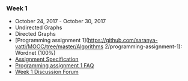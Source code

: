 ### Week 1

* October 24, 2017 - October 30, 2017
* Undirected Graphs
* Directed Graphs
* [Programming assignment 1](https://github.com/saranya-vatti/MOOC/tree/master/Algorithms 2/programming-assignment-1): Wordnet (100%)
* [Assignment Specification](https://www.coursera.org/learn/algorithms-part2/programming/BCNsp/wordnet)
* [Programming assignment 1 FAQ](http://coursera.cs.princeton.edu/algs4/checklists/wordnet.html)
* [Week 1 Discussion Forum](https://www.coursera.org/learn/algorithms-part2/discussions/weeks/1)
